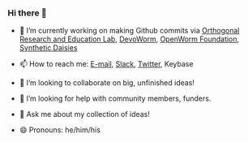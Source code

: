 ### Hi there 👋

- 🔭 I’m currently working on making Github commits via [Orthogonal Research and Education Lab](https://github.com/Orthogonal-Research-Lab), [DevoWorm](https://github.com/devoworm), [OpenWorm Foundation](https://github.com/openworm), [Synthetic Daisies](https://github.com/synthetic-daisies)

- 📫 How to reach me: [E-mail](mailto:bradly.alicea@outlook.com), [Slack](http://orthogonal-research.slack.com), [Twitter](http://www.twitter.com/balicea1), Keybase

- 👯 I’m looking to collaborate on big, unfinished ideas!

- 🤔 I’m looking for help with community members, funders.

- 💬 Ask me about my collection of ideas!

- 😄 Pronouns: he/him/his



<!--
**balicea/balicea** is a ✨ _special_ ✨ repository because its `README.md` (this file) appears on your GitHub profile.

Here are some ideas to get you started:


- 🌱 I’m currently learning ...

- 📫 How to reach me: ...

- ⚡ Fun fact: ...
-->
